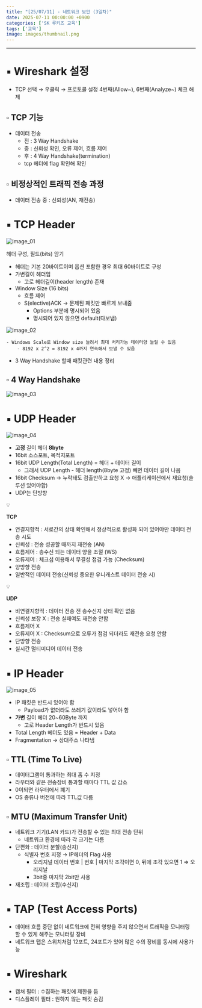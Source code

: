 ```yaml
---
title: "[25/07/11] - 네트워크 보안 (3일차)"
date: 2025-07-11 00:00:00 +0900
categories: ['SK 루키즈 교육']
tags: ['교육']
image: images/thumbnail.png
---
```


<!--more-->




---

# ▪︎ Wireshark 설정

- TCP 선택 → 우클릭 → 프로토콜 설정 4번째(Allow~), 6번째(Analyze~) 체크 해제

## ▫︎  TCP 기능

- 데이터 전송
    - 전 : 3 Way Handshake
    - 중 : 신뢰성 확인, 오류 제어, 흐름 제어
    - 후 : 4 Way Handshake(termination)
    - tcp 헤더에 flag 확인해 확인

## ▫︎  비정상적인 트래픽 전송 과정

- 데이터 전송 중 : 신뢰성(AN, 재전송)

# ▪︎ TCP Header

![image_01](images/250711_image_01.png)

헤더 구성, 필드(bits) 암기

- 헤더는 기본 20바이트이며 옵션 포함한 경우 최대 60바이트로 구성
- 가변길이 헤더임
    - 고로 헤더길이(header length) 존재
- Window Size (16 bits)
    - 흐름 제어
    - S(elective)ACK → 문제된 패킷만 빠르게 보내줌
        - Options 부분에 명시되어 있음
        - 명시되어 있지 않으면 default(다보냄)
    
![image_02](images/250711_image_02.png)
    
    - Windows Scale로 Window size 늘려서 최대 처리가능 데이터양 늘릴 수 있음
        - 8192 x 2^2 = 8192 x 4까지 연속해서 보낼 수 있음
- 3 Way Handshake 할때 패킷관련 내용 정리

## ▫︎  4 Way Handshake

![image_03](images/250711_image_03.png)

# ▪︎ UDP Header

![image_04](images/250711_image_04.png)

- **고정** 길이 헤더 **8byte**
- 16bit 소스포트, 목적지포트
- 16bit UDP Length(Total Length)  = 헤더 + 데이터 길이
    - 그래서 UDP Length - 헤더 length(8byte 고정) 빼면 데이터 길이 나옴
- 16bit Checksum → 누락돼도 검출만하고 요청 X → 애플리케이션에서 재요청(솔루션 있어야함)
- UDP는 단방향

<aside>
💡

**TCP**

- 연결지향적 : 서로간의 상태 확인해서 정상적으로 활성화 되어 있어야만 데이터 전송 시도
- 신뢰성 : 전송 성공할 때까지 재전송 (AN)
- 흐름제어 : 송수신 되는 데이터 양을 조절 (WS)
- 오류제어 : 체크섬 이용해서 무결성 점검 가능 (Checksum)
- 양방향 전송
- 일반적인 데이터 전송(신뢰성 중요한 유니캐스트 데이터 전송 시)
</aside>

<aside>
💡

**UDP**

- 비연결지향적 : 데이터 전송 전 송수신지 상태 확인 없음
- 신뢰성 보장 X : 전송 실패여도 재전송 안함
- 흐름제어 X
- 오류제어 X : Checksum으로 오류가 점검 되더라도 재전송 요청 안함
- 단방향 전송
- 실시간 멀티미디어 데이터 전송
</aside>

# ▪︎ IP Header

![image_05](images/250711_image_05.png)

- IP 패킷은 반드시 있어야 함
    - Payload가 없더라도 쓰레기 값이라도 넣어야 함
- **가변** 길이 헤더 20~60Byte 까지
    - 고로 Header Length가 반드시 있음
- Total Length 헤더도 있음 = Header + Data
- Fragmentation → 상대주소 나타냄

## ▫︎  TTL (Time To Live)

- 데이터그램이 통과하는 최대 홉 수 지정
- 라우터와 같은 전송장비 통과할 때마다 TTL 값 감소
- 0이되면 라우터에서 폐기
- OS 종류나 버전에 따라 TTL값 다름

## ▫︎  MTU (Maximum Transfer Unit)

- 네트워크 기기(LAN 카드)가 전송할 수 있는 최대 전송 단위
    - 네트워크 환경에 따라 각 크기는 다름
- 단편화 : 데이터 분할(송신지)
    - 식별자 번호 지정 → IP헤더의 Flag 사용
        - 오리지널 데이터 번호 | 번호 | 마지막 조각이면 0, 뒤에 조각 있으면 1 ⇒ 오리지날
        - 3bit중 마지막 2bit만 사용
- 재조립 : 데이터 조립(수신지)

# ▪︎ TAP (Test Access Ports)

- 데이터 흐름 중단 없이 네트워크에 전혀 영향을 주지 않으면서 트래픽을 모니터링 할 수 있게 해주는 모니터링 장비
- 네트워크 탭은 스위치처럼 12포트, 24포트가 있어 많은 수의 장비를 동시에 사용가능

# ▪︎ Wireshark

- 캡쳐 필터 : 수집하는 패킷에 제한을 둠
- 디스플레이 필터 : 원하지 않는 패킷 숨김